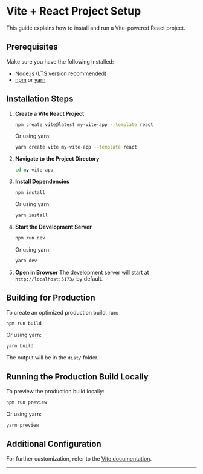 # Vite + React Project Setup

This guide explains how to install and run a Vite-powered React project.

## Prerequisites

Make sure you have the following installed:
- [Node.js](https://nodejs.org/) (LTS version recommended)
- [npm](https://www.npmjs.com/) or [yarn](https://yarnpkg.com/)

## Installation Steps

1. **Create a Vite React Project**
   ```sh
   npm create vite@latest my-vite-app --template react
   ```
   Or using yarn:
   ```sh
   yarn create vite my-vite-app --template react
   ```

2. **Navigate to the Project Directory**
   ```sh
   cd my-vite-app
   ```

3. **Install Dependencies**
   ```sh
   npm install
   ```
   Or using yarn:
   ```sh
   yarn install
   ```

4. **Start the Development Server**
   ```sh
   npm run dev
   ```
   Or using yarn:
   ```sh
   yarn dev
   ```

5. **Open in Browser**
   The development server will start at `http://localhost:5173/` by default.

## Building for Production

To create an optimized production build, run:
```sh
npm run build
```
Or using yarn:
```sh
yarn build
```
The output will be in the `dist/` folder.

## Running the Production Build Locally

To preview the production build locally:
```sh
npm run preview
```
Or using yarn:
```sh
yarn preview
```

## Additional Configuration
For further customization, refer to the [Vite documentation](https://vitejs.dev/).

---

